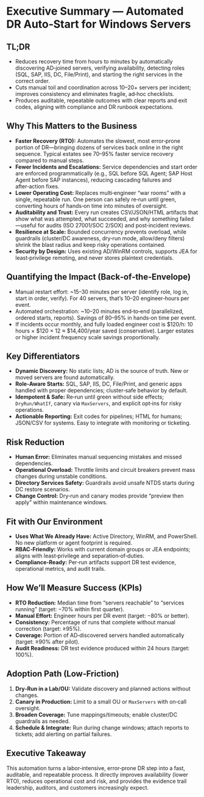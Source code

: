 # Executive Summary — Automated DR Auto‑Start for Windows Servers

## TL;DR
- Reduces recovery time from hours to minutes by automatically discovering AD‑joined servers, verifying availability, detecting roles (SQL, SAP, IIS, DC, File/Print), and starting the right services in the correct order.
- Cuts manual toil and coordination across 10–20+ servers per incident; improves consistency and eliminates fragile, ad‑hoc checklists.
- Produces auditable, repeatable outcomes with clear reports and exit codes, aligning with compliance and DR runbook expectations.

## Why This Matters to the Business
- **Faster Recovery (RTO):** Automates the slowest, most error‑prone portion of DR—bringing dozens of services back online in the right sequence. Typical estates see 70–95% faster service recovery compared to manual steps.
- **Fewer Incidents and Escalations:** Service dependencies and start order are enforced programmatically (e.g., SQL before SQL Agent; SAP Host Agent before SAP instances), reducing cascading failures and after‑action fixes.
- **Lower Operating Cost:** Replaces multi‑engineer “war rooms” with a single, repeatable run. One person can safely re‑run until green, converting hours of hands‑on time into minutes of oversight.
- **Auditability and Trust:** Every run creates CSV/JSON/HTML artifacts that show what was attempted, what succeeded, and why something failed—useful for audits (ISO 27001/SOC 2/SOX) and post‑incident reviews.
- **Resilience at Scale:** Bounded concurrency prevents overload, while guardrails (cluster/DC awareness, dry‑run mode, allow/deny filters) shrink the blast radius and keep risky operations contained.
- **Security by Design:** Uses existing AD/WinRM controls, supports JEA for least‑privilege remoting, and never stores plaintext credentials.

## Quantifying the Impact (Back‑of‑the‑Envelope)
- Manual restart effort: ~15–30 minutes per server (identify role, log in, start in order, verify). For 40 servers, that’s 10–20 engineer‑hours per event.
- Automated orchestration: ~10–20 minutes end‑to‑end (parallelized, ordered starts, reports). Savings of 80–95% in hands‑on time per event.
- If incidents occur monthly, and fully loaded engineer cost is $120/h: 10 hours × $120 × 12 ≈ $14,400/year saved (conservative). Larger estates or higher incident frequency scale savings proportionally.

## Key Differentiators
- **Dynamic Discovery:** No static lists; AD is the source of truth. New or moved servers are found automatically.
- **Role‑Aware Starts:** SQL, SAP, IIS, DC, File/Print, and generic apps handled with proper dependencies; cluster‑safe behavior by default.
- **Idempotent & Safe:** Re‑run until green without side effects; `DryRun/WhatIf`, canary via `MaxServers`, and explicit opt‑ins for risky operations.
- **Actionable Reporting:** Exit codes for pipelines; HTML for humans; JSON/CSV for systems. Easy to integrate with monitoring or ticketing.

## Risk Reduction
- **Human Error:** Eliminates manual sequencing mistakes and missed dependencies.
- **Operational Overload:** Throttle limits and circuit breakers prevent mass changes during unstable conditions.
- **Directory Services Safety:** Guardrails avoid unsafe NTDS starts during DC restore scenarios.
- **Change Control:** Dry‑run and canary modes provide “preview then apply” within maintenance windows.

## Fit with Our Environment
- **Uses What We Already Have:** Active Directory, WinRM, and PowerShell. No new platform or agent footprint is required.
- **RBAC‑Friendly:** Works with current domain groups or JEA endpoints; aligns with least‑privilege and separation‑of‑duties.
- **Compliance‑Ready:** Per‑run artifacts support DR test evidence, operational metrics, and audit trails.

## How We’ll Measure Success (KPIs)
- **RTO Reduction:** Median time from “servers reachable” to “services running” (target: −70% within first quarter).
- **Manual Effort:** Engineer hours per DR event (target: −80% or better).
- **Consistency:** Percentage of runs that complete without manual correction (target: ≥95%).
- **Coverage:** Portion of AD‑discovered servers handled automatically (target: ≥90% after pilot).
- **Audit Readiness:** DR test evidence produced within 24 hours (target: 100%).

## Adoption Path (Low‑Friction)
1. **Dry‑Run in a Lab/OU:** Validate discovery and planned actions without changes.
2. **Canary in Production:** Limit to a small OU or `MaxServers` with on‑call oversight.
3. **Broaden Coverage:** Tune mappings/timeouts; enable cluster/DC guardrails as needed.
4. **Schedule & Integrate:** Run during change windows; attach reports to tickets; add alerting on partial failures.

## Executive Takeaway
This automation turns a labor‑intensive, error‑prone DR step into a fast, auditable, and repeatable process. It directly improves availability (lower RTO), reduces operational cost and risk, and provides the evidence trail leadership, auditors, and customers increasingly expect.

